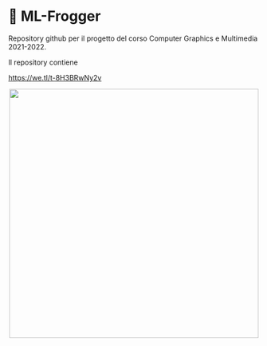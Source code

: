 # 🐸 ML-Frogger

Repository github per il progetto del corso Computer Graphics e Multimedia 2021-2022.

Il repository contiene

https://we.tl/t-8H3BRwNy2v

<p align="center">
  <img width="500" height="500" src="https://github.com/Giacomo-pierig/ML-Frogger/blob/main/demo.gif">
</p>
